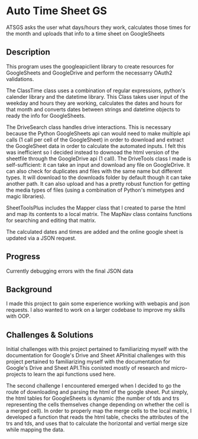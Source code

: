 # Auto Time Sheet GS

ATSGS asks the user what days/hours they work, calculates those times for the month and uploads that info to a time sheet on GoogleSheets

## Description

This program uses the googleapiclient library to create resources for GoogleSheets and GoogleDrive and perform the necessarry OAuth2 validations.

 The ClassTime class uses a combination of regular expressions, python's calender library and the datetime library. This Class takes user input of the weekday and hours they are working, calculates the dates and hours for that month and converts dates between strings and datetime objects to ready the info for GoogleSheets.

The DriveSearch class handles drive interactions. This is necessary because the Python GoogleSheets api can would need to make multiple api calls (1 call per cell of the GoogleSheet) in order to download and extract the GoogleSheet data in order to calculate the automated inputs. I felt this was inefficient so I decided instead to downoad the html version of the sheetfile through the GoogleDrive api (1 call). The DriveTools class I made is self-sufficient: it can take an input and download any file on GoogleDrive. It can also check for duplicates and files with the same name but different types. It will download to the downloads folder by default though it can take another path. It can also upload and has a pretty robust function for getting the media types of files (using a combination of Python's mimetypes and magic libraries).

SheetToolsPlus includes the Mapper class that I created to parse the html and map its contents to a local matrix. The MapNav class contains functions for searching and editing that matrix.

The calculated dates and times are added and the online google sheet is updated via a JSON request. 

## Progress
Currently debugging errors with the final JSON data

## Background 
I made this project to gain some experience working with webapis and json requests. I also wanted to work on a larger codebase to improve my skills with OOP.

## Challenges & Solutions
Initial challenges with this project pertained to familiarizing myself with the documentation for Google's Drive and Sheet APInitial challenges with this project pertained to familiarizing myself with the documentation for Google's Drive and Sheet API.This conisted mostly of research and micro-projects to learn the api functions used here.

The second challenge I encountered emerged when I decided to go the route of downloading and parsing the html of the google sheet. Put simply, the html tables for GoogleSheets is dynamic (the number of tds and trs representing the cells themselves change depending on whether the cell is a merged cell). In order to properly map the merge cells to the local matrix, I developed a function that reads the html table, checks the attributes of the trs and tds, and uses that to calculate the horizontal and vertial merge size while mapping the data.



